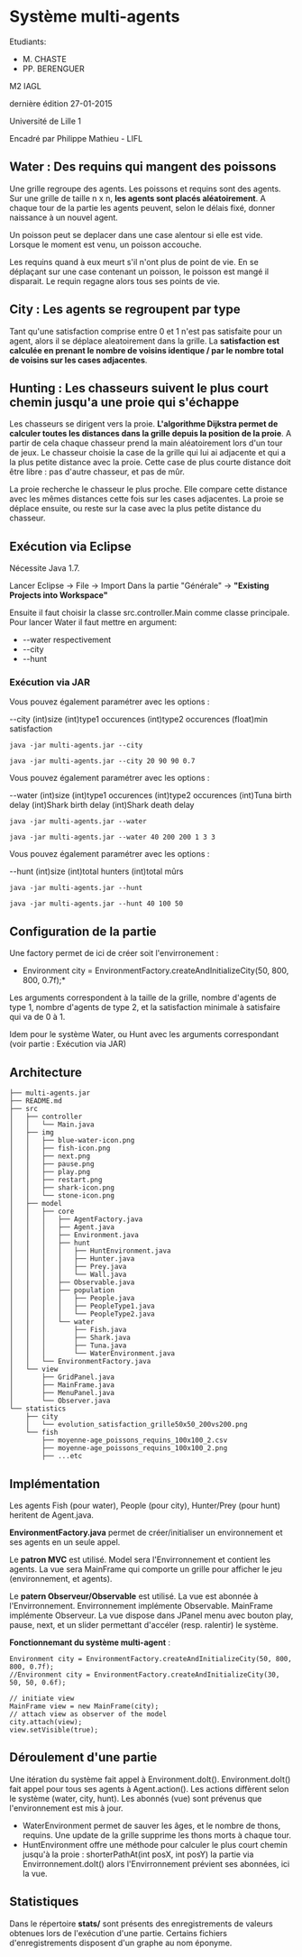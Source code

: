 # Système multi-agents

Etudiants:
* M. CHASTE
* PP. BERENGUER

M2 IAGL

dernière édition 27-01-2015

Université de Lille 1

Encadré par Philippe Mathieu - LIFL

## Water : Des requins qui mangent des poissons

Une grille regroupe des agents. Les poissons et requins sont des agents.
Sur une grille de taille n x n, **les agents sont placés aléatoirement**.
A chaque tour de la partie les agents peuvent, selon le délais fixé, donner naissance à un nouvel agent.

Un poisson peut se deplacer dans une case alentour si elle est vide.
Lorsque le moment est venu, un poisson accouche.

Les requins quand à eux meurt s'il n'ont plus de point de vie.
En se déplaçant sur une case contenant un poisson, le poisson est mangé il disparait. Le requin regagne alors tous ses points de vie.

## City : Les agents se regroupent par type

Tant qu'une satisfaction comprise entre 0 et 1 n'est pas satisfaite pour un agent, alors il se déplace aleatoirement dans la grille.
La **satisfaction est calculée en prenant le nombre de voisins identique / par le nombre total de voisins sur les cases adjacentes**.

## Hunting : Les chasseurs suivent le plus court chemin jusqu'a une proie qui s'échappe

Les chasseurs se dirigent vers la proie. **L'algorithme Dijkstra permet de calculer toutes les distances dans la grille depuis la position de la proie**.
A partir de cela chaque chasseur prend la main aléatoirement lors d'un tour de jeux. Le chasseur choisie la case de la grille qui lui ai adjacente et qui a la plus petite distance avec la proie.
Cette case de plus courte distance doit être libre : pas d'autre chasseur, et pas de mûr.

La proie recherche le chasseur le plus proche. Elle compare cette distance avec les mêmes distances cette fois sur les cases adjacentes.
La proie se déplace ensuite, ou reste sur la case avec la plus petite distance du chasseur.

## Exécution via Eclipse

Nécessite Java 1.7.

Lancer Eclipse -> File -> Import
Dans la partie "Générale" -> **"Existing Projects into Workspace"**

Ensuite il faut choisir la classe src.controller.Main comme classe principale.
Pour lancer Water il faut mettre en argument:
* --water
respectivement
* --city
* --hunt

### Exécution via JAR

Vous pouvez également paramétrer avec les options :

--city (int)size (int)type1 occurences (int)type2 occurences (float)min satisfaction
```
java -jar multi-agents.jar --city
```
```
java -jar multi-agents.jar --city 20 90 90 0.7
```

Vous pouvez également paramétrer avec les options :

--water (int)size (int)type1 occurences (int)type2 occurences (int)Tuna birth delay (int)Shark birth delay (int)Shark death delay
```
java -jar multi-agents.jar --water
```
```
java -jar multi-agents.jar --water 40 200 200 1 3 3
```

Vous pouvez également paramétrer avec les options :

--hunt (int)size (int)total hunters (int)total mûrs
```
java -jar multi-agents.jar --hunt
```
```
java -jar multi-agents.jar --hunt 40 100 50
```

## Configuration de la partie

Une factory permet de ici de créer soit l'envirronement :

* Environment city = EnvironmentFactory.createAndInitializeCity(50, 800, 800, 0.7f);*

Les arguments correspondent à la taille de la grille, nombre d'agents de type 1, nombre d'agents de type 2, et la satisfaction minimale à satisfaire qui va de 0 à 1.

Idem pour le système Water, ou Hunt avec les arguments correspondant (voir partie : Exécution via JAR)

## Architecture

```
├── multi-agents.jar
├── README.md
├── src
│   ├── controller
│   │   └── Main.java
│   ├── img
│   │   ├── blue-water-icon.png
│   │   ├── fish-icon.png
│   │   ├── next.png
│   │   ├── pause.png
│   │   ├── play.png
│   │   ├── restart.png
│   │   ├── shark-icon.png
│   │   └── stone-icon.png
│   ├── model
│   │   ├── core
│   │   │   ├── AgentFactory.java
│   │   │   ├── Agent.java
│   │   │   ├── Environment.java
│   │   │   ├── hunt
│   │   │   │   ├── HuntEnvironment.java
│   │   │   │   ├── Hunter.java
│   │   │   │   ├── Prey.java
│   │   │   │   └── Wall.java
│   │   │   ├── Observable.java
│   │   │   ├── population
│   │   │   │   ├── People.java
│   │   │   │   ├── PeopleType1.java
│   │   │   │   └── PeopleType2.java
│   │   │   └── water
│   │   │       ├── Fish.java
│   │   │       ├── Shark.java
│   │   │       ├── Tuna.java
│   │   │       └── WaterEnvironment.java
│   │   └── EnvironmentFactory.java
│   └── view
│       ├── GridPanel.java
│       ├── MainFrame.java
│       ├── MenuPanel.java
│       └── Observer.java
└── statistics
    ├── city
    │   └── evolution_satisfaction_grille50x50_200vs200.png
    └── fish
        ├── moyenne-age_poissons_requins_100x100_2.csv
        ├── moyenne-age_poissons_requins_100x100_2.png
        ├── ...etc
```
        
## Implémentation

Les agents Fish (pour water), People (pour city), Hunter/Prey (pour hunt) heritent de Agent.java.

**EnvironmentFactory.java** permet de créer/initialiser un environnement et ses agents en un seule appel.

Le **patron MVC** est utilisé. Model sera l'Envirronnement et contient les agents.
La vue sera MainFrame qui comporte un grille pour afficher le jeu (environnement, et agents).

Le **patern Observeur/Observable** est utilisé. La vue est abonnée à l'Envirronnement.
Envirronnement implémente Observable.
MainFrame implémente Observeur.
La vue dispose dans JPanel menu avec bouton play, pause, next, et un slider permettant d'accéler (resp. ralentir) le système.

**Fonctionnemant du système multi-agent** :

```
Environment city = EnvironmentFactory.createAndInitializeCity(50, 800, 800, 0.7f);
//Environment city = EnvironmentFactory.createAndInitializeCity(30, 50, 50, 0.6f);

// initiate view
MainFrame view = new MainFrame(city);
// attach view as observer of the model
city.attach(view);
view.setVisible(true);
```

## Déroulement d'une partie

Une itération du système fait appel à Environment.doIt().
Environment.doIt() fait appel pour tous ses agents à Agent.action(). Les actions diffèrent selon le système (water, city, hunt).
Les abonnés (vue) sont prévenus que l'environnement est mis à jour.

* WaterEnvironment permet de sauver les âges, et le nombre de thons, requins. Une update de la grille supprime les thons morts à chaque tour.
* HuntEnvironment offre une méthode pour calculer le plus court chemin jusqu'à la proie : shorterPathAt(int posX, int posY)
 la partie via Envirronnement.doIt() alors l'Envirronnement prévient ses abonnées, ici la vue.

## Statistiques

Dans le répertoire **stats/** sont présents des enregistrements de valeurs obtenues lors de l'exécution d'une partie.
Certains fichiers d'enregistrements disposent d'un graphe au nom éponyme.
